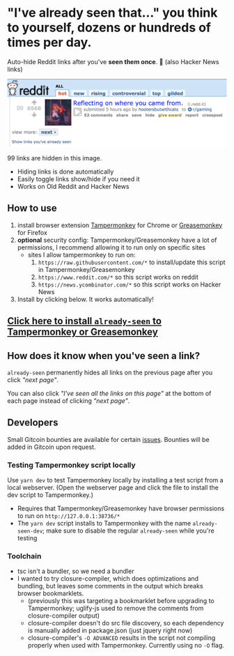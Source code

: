 
# **"I've already seen that..."** you think to yourself, dozens or hundreds of times per day.

Auto-hide Reddit links after you've **seen them once**. :eyes:  (also Hacker News links)

<img src="https://raw.githubusercontent.com/ryanberckmans/already-seen/master/demo.png?sanitize=true&raw=true" />

99 links are hidden in this image.

* Hiding links is done automatically
* Easily toggle links show/hide if you need it
* Works on Old Reddit and Hacker News

## How to use

1. install browser extension [Tampermonkey](https://chrome.google.com/webstore/detail/tampermonkey/dhdgffkkebhmkfjojejmpbldmpobfkfo?hl=en) for Chrome or [Greasemonkey](https://addons.mozilla.org/en-US/firefox/addon/greasemonkey/) for Firefox
1. **optional** security config: Tampermonkey/Greasemonkey have a lot of permissions, I recommend allowing it to run only on specific sites
    * sites I allow tampermonkey to run on:
        1. `https://raw.githubusercontent.com/*` to install/update this script in Tampermonkey/Greasemonkey
        1. `https://www.reddit.com/*` so this script works on reddit
        1. `https://news.ycombinator.com/*` so this script works on Hacker News
1. Install by clicking below. It works automatically!

## [Click here to install `already-seen` to Tampermonkey or Greasemonkey](https://raw.githubusercontent.com/ryanberckmans/already-seen/master/dist/already-seen.user.js)

## How does it know when you've seen a link?

`already-seen` permanently hides all links on the previous page after you click _"next page"_.

You can also click _"I've seen all the links on this page"_ at the bottom of each page instead of clicking _"next page"_.

## Developers

Small Gitcoin bounties are available for certain [issues](https://github.com/ryanberckmans/already-seen/issues). Bounties will be added in Gitcoin upon request.

### Testing Tampermonkey script locally

Use `yarn dev` to test Tampermonkey locally by installing a test script from a local webserver. (Open the webserver page and click the file to install the dev script to Tampermonkey.)

* Requires that Tampermonkey/Greasemonkey have browser permissions to run on `http://127.0.0.1:38736/*`
* The `yarn dev` script installs to Tampermonkey with the name `already-seen-dev`; make sure to disable the regular `already-seen` while you're testing

### Toolchain

* tsc isn't a bundler, so we need a bundler
* I wanted to try closure-compiler, which does optimizations and bundling, but leaves some comments in the output which breaks browser bookmarklets.
  * (previously this was targeting a bookmarklet before upgrading to Tampermonkey; uglify-js used to remove the comments from closure-compiler output)
  * closure-compiler doesn't do src file discovery, so each dependency is manually added in package.json (just jquery right now)
  * closure-compiler's `-O ADVANCED` results in the script not compiling properly when used with Tampermonkey. Currently using no `-O` flag.
